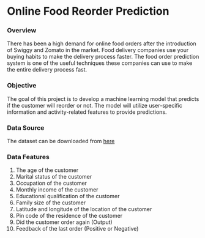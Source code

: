 # Online Food Reorder Prediction

### Overview
There has been a high demand for online food orders after the introduction of Swiggy and Zomato in the market. Food delivery companies use your buying habits to make the delivery process faster. The food order prediction system is one of the useful techniques these companies can use to make the entire delivery process fast.

### Objective
The goal of this project is to develop a machine learning model that predicts if the customer will reorder or not. The model will utilize user-specific information and activity-related features to provide predictions.

### Data Source
The dataset can be downloaded from [here](https://raw.githubusercontent.com/amankharwal/Website-data/master/onlinefoods.csv)

### Data Features
1. The age of the customer
2. Marital status of the customer
3. Occupation of the customer
4. Monthly income of the customer
5. Educational qualification of the customer
6. Family size of the customer
7. Latitude and longitude of the location of the customer
8. Pin code of the residence of the customer
9. Did the customer order again (Output)
10. Feedback of the last order (Positive or Negative)

